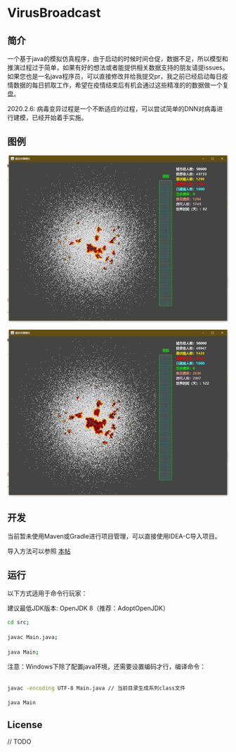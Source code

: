 # VirusBroadcast
## 简介

一个基于java的模拟仿真程序，由于启动的时候时间仓促，数据不足，所以模型和推演过程过于简单，如果有好的想法或者能提供相关数据支持的朋友请提issues。
如果您也是一名java程序员，可以直接修改并给我提交pr，我之前已经启动每日疫情数据的每日抓取工作，希望在疫情结束后有机会通过这些精准的的数据做一个复盘。

2020.2.6:
病毒变异过程是一个不断适应的过程，可以尝试简单的DNN对病毒进行建模，已经开始着手实施。



## 图例

![snapshot1](snapshot\snapshot1.png)

![snapshot2](snapshot\snapshot2.png)



## 开发

当前暂未使用Maven或Gradle进行项目管理，可以直接使用IDEA-C导入项目。

导入方法可以参照 [本帖](https://github.com/KikiLetGo/VirusBroadcast/issues/1)



## 运行

以下方式适用于命令行玩家：

建议最低JDK版本: OpenJDK 8（推荐：AdoptOpenJDK）

 ```bash
 cd src;

 javac Main.java;
 
 java Main;
 ```

注意：Windows下除了配置java环境，还需要设置编码才行，编译命令：

```bash

javac -encoding UTF-8 Main.java // 当前目录生成系列class文件

java Main

```





## License

// TODO